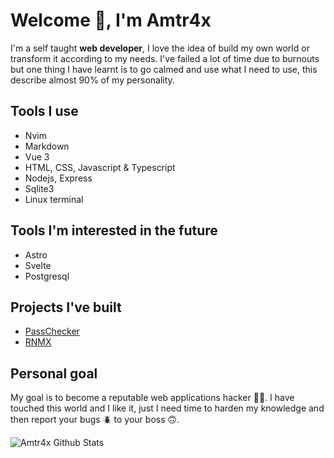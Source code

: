 # Welcome 👋️, I'm Amtr4x

I'm a self taught **web developer**, I love the idea of build my own world or transform it according to my needs.
I've failed a lot of time due to burnouts but one thing I have learnt is to go calmed and use what I need to use,
this describe almost 90% of my personality.

## Tools I use

- Nvim
- Markdown
- Vue 3
- HTML, CSS, Javascript & Typescript
- Nodejs, Express
- Sqlite3
- Linux terminal

## Tools I'm interested in the future

- Astro
- Svelte
- Postgresql

## Projects I've built

- [PassChecker](https://github.com/Amtr4x/Passchecker)
- [RNMX](https://github.com/Amtr4x/rnmx)

## Personal goal

My goal is to become a reputable web applications hacker 👨‍💻️. I have touched this world and I like it, just I need time to harden my knowledge and then report your bugs 🪲️ to your boss 🙃️.

![Amtr4x Github Stats](https://github-readme-stats.vercel.app/api?username=amtr4x&show_icons=true&title_color=fff&icon_color=79ff97&text_color=9f9f9f&bg_color=151515)
